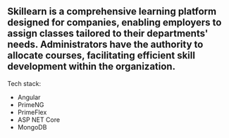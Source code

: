 <h2>
  Skillearn is a comprehensive learning platform designed for companies, enabling employers to assign classes tailored to their departments' needs. Administrators have the authority to allocate courses, facilitating efficient skill development within the organization.
</h2>

<p>Tech stack:</p>
<ul>
  <li>Angular</li>
    <li>PrimeNG</li>
  <li>PrimeFlex</li>
    <li>ASP NET Core</li>
  <li>MongoDB</li>
</ul>
